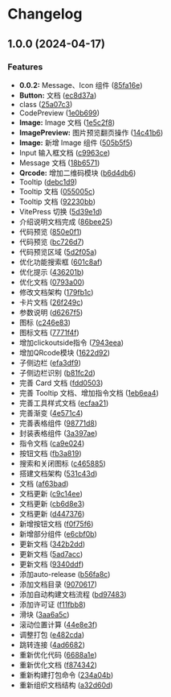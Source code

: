 # Changelog

## 1.0.0 (2024-04-17)

### Features

- **0.0.2:** Message、Icon 组件 ([85fa16e](https://github.com/DvShu/neatui-vue/commit/85fa16ef69620e0a010e1bf8ab737a82bc9661a6))
- **Button:** 文档 ([ec8d37a](https://github.com/DvShu/neatui-vue/commit/ec8d37a6a60ddf2b793e4814b592345adc88ef7c))
- class ([25a07c3](https://github.com/DvShu/neatui-vue/commit/25a07c3f67fef70108e0079f9f66688f5e0a737f))
- CodePreview ([1e0b699](https://github.com/DvShu/neatui-vue/commit/1e0b699ffbadccc1fe25c79f2e7b40715a722bf3))
- **Image:** Image 文档 ([1e5c2f8](https://github.com/DvShu/neatui-vue/commit/1e5c2f8249567ae837337acee6f0d6bf7d9f7901))
- **ImagePreview:** 图片预览翻页操作 ([14c41b6](https://github.com/DvShu/neatui-vue/commit/14c41b66f6fb083c40de206ffc484f017ad90f13))
- **Image:** 新增 Image 组件 ([505b5f5](https://github.com/DvShu/neatui-vue/commit/505b5f51464ef13cf4f22219fb803373343d9763))
- Input 输入框文档 ([c9963ce](https://github.com/DvShu/neatui-vue/commit/c9963ceb88f42141b22ef24f66807dba85d42df2))
- Message 文档 ([18b6571](https://github.com/DvShu/neatui-vue/commit/18b6571b5531a8dd76db0bb8c27efbc997b669af))
- **Qrcode:** 增加二维码模块 ([b6d4db6](https://github.com/DvShu/neatui-vue/commit/b6d4db6a311c9822c700ee431b2603cf66717f50))
- Tooltip ([debc1d9](https://github.com/DvShu/neatui-vue/commit/debc1d9a820e87d7d3cebb4183e6a0c7a161165d))
- Tooltip 文档 ([055005c](https://github.com/DvShu/neatui-vue/commit/055005cd5561eb24f8a5f4798f65aa9d4fca6fa4))
- Tooltip 文档 ([92230bb](https://github.com/DvShu/neatui-vue/commit/92230bb97c0c81f625cce395a132534036f28516))
- VitePress 切换 ([5d39e1d](https://github.com/DvShu/neatui-vue/commit/5d39e1de3ccabfe50935be924de180a51600cb63))
- 介绍说明文档完成 ([86bee25](https://github.com/DvShu/neatui-vue/commit/86bee25db3e929229e34dfb8f0c0b61697b0b64c))
- 代码预览 ([850e0f1](https://github.com/DvShu/neatui-vue/commit/850e0f163265165d06cc27980fca99056f0912c3))
- 代码预览 ([bc726d7](https://github.com/DvShu/neatui-vue/commit/bc726d76253365a7225813b79f86abaaa027423d))
- 代码预览区域 ([5d2f05a](https://github.com/DvShu/neatui-vue/commit/5d2f05a7c3996a61e53337c6236324e138ae05e9))
- 优化功能搜索框 ([601c8af](https://github.com/DvShu/neatui-vue/commit/601c8af129df540bd341b1354b5ba4a81e42d719))
- 优化提示 ([436201b](https://github.com/DvShu/neatui-vue/commit/436201b20093ae48b53e2107c42f8258c457ca5c))
- 优化文档 ([0793a00](https://github.com/DvShu/neatui-vue/commit/0793a00e189ea397a332e25bb1d7a8c164c7ec0e))
- 修改文档架构 ([179fb1c](https://github.com/DvShu/neatui-vue/commit/179fb1c201c3f19440aeb793c4dd3175be49850f))
- 卡片文档 ([26f249c](https://github.com/DvShu/neatui-vue/commit/26f249c0b9e3e46684abd4b080a681f66b80da26))
- 参数说明 ([d6267f5](https://github.com/DvShu/neatui-vue/commit/d6267f5194daa8ac47dfb9962555a34ce73142eb))
- 图标 ([c246e83](https://github.com/DvShu/neatui-vue/commit/c246e83868f7f53fccfefd43ccc6f6d6a0fe3a41))
- 图标文档 ([7771f4f](https://github.com/DvShu/neatui-vue/commit/7771f4f498e78276e3d23c98971fd18bca2bac40))
- 增加clickoutside指令 ([7943eea](https://github.com/DvShu/neatui-vue/commit/7943eea2eb55bf3345cb6b53fd75d9445693606b))
- 增加QRcode模块 ([1622d92](https://github.com/DvShu/neatui-vue/commit/1622d925adb4e005e37b0dcba44fe1c0801d38c5))
- 子侧边栏 ([efa3df9](https://github.com/DvShu/neatui-vue/commit/efa3df9eae9de1d68413b56a2f625183993a85b1))
- 子侧边栏识别 ([b81fc2d](https://github.com/DvShu/neatui-vue/commit/b81fc2d91dfa812ac793f7bd1bd2aed1e4c7a5a9))
- 完善 Card 文档 ([fdd0503](https://github.com/DvShu/neatui-vue/commit/fdd0503afdf356eb166aa27774a529979d2a3c6d))
- 完善 Tooltip 文档、增加指令文档 ([1eb6ea4](https://github.com/DvShu/neatui-vue/commit/1eb6ea44d3b05c5115cae2c2a6d925b8147983c2))
- 完善工具样式文档 ([ecfaa21](https://github.com/DvShu/neatui-vue/commit/ecfaa21d708260c5bde51556e315d9cd3cc29775))
- 完善渐变 ([4e571c4](https://github.com/DvShu/neatui-vue/commit/4e571c4657475fef77844cdb99f83ee3c611dc1f))
- 完善表格组件 ([98771d8](https://github.com/DvShu/neatui-vue/commit/98771d8367897b84bb6f91d6a2fe7ae24a7605fa))
- 封装表格组件 ([3a397ae](https://github.com/DvShu/neatui-vue/commit/3a397ae3544135171e5394701237db46c888ca5b))
- 指令文档 ([ca9e024](https://github.com/DvShu/neatui-vue/commit/ca9e024e6dc20c045ffad55fe4622b300709fb53))
- 按钮文档 ([fb3a819](https://github.com/DvShu/neatui-vue/commit/fb3a819510f61d69128d3b3c9502425bac1ca683))
- 搜索和关闭图标 ([c465885](https://github.com/DvShu/neatui-vue/commit/c465885c2b6090f3bf573103e621bd1ccf1c2e7d))
- 搭建文档架构 ([531c43d](https://github.com/DvShu/neatui-vue/commit/531c43df603f9fd2c19158cfcc273808017bf077))
- 文档 ([af63bad](https://github.com/DvShu/neatui-vue/commit/af63bad11d7b604cce161dfd4846197ccccf72e0))
- 文档更新 ([c9c14ee](https://github.com/DvShu/neatui-vue/commit/c9c14eec9e637542cf9956208341b309d3e53a2d))
- 文档更新 ([cb6d8e3](https://github.com/DvShu/neatui-vue/commit/cb6d8e36d5a75ab81822beb8990aa61d7149782c))
- 文档更新 ([d447376](https://github.com/DvShu/neatui-vue/commit/d447376aaee90300941ece62c729432586b360a2))
- 新增按钮文档 ([f0f75f6](https://github.com/DvShu/neatui-vue/commit/f0f75f6788715d692b74d08c593ec2d644480a45))
- 新增部分组件 ([e6cbf0b](https://github.com/DvShu/neatui-vue/commit/e6cbf0b2911bd526389dd8c5104552e9b137f5cb))
- 更新文档 ([342b2dd](https://github.com/DvShu/neatui-vue/commit/342b2dd318e5822a9bfca43ba68695ea096735fa))
- 更新文档 ([5ad7acc](https://github.com/DvShu/neatui-vue/commit/5ad7acc59f1b2a0465669de04ee0937c55ba6f97))
- 更新文档 ([9340ddf](https://github.com/DvShu/neatui-vue/commit/9340ddf86f1276f742949b322cb77e20bd866c62))
- 添加auto-release ([b56fa8c](https://github.com/DvShu/neatui-vue/commit/b56fa8c2baf94a4a9da60210bd0fd7220f8e5c1d))
- 添加文档目录 ([9070617](https://github.com/DvShu/neatui-vue/commit/9070617f5a0e4cf354919d98e378a3f65e6a9dc8))
- 添加自动构建文档流程 ([bd97483](https://github.com/DvShu/neatui-vue/commit/bd974839d23c6a50eefaf08b85a77745c0e7a983))
- 添加许可证 ([f11fbb8](https://github.com/DvShu/neatui-vue/commit/f11fbb8df450a798dd668fea99b6efca7deff73e))
- 滑块 ([3aa6a5c](https://github.com/DvShu/neatui-vue/commit/3aa6a5cd928b7740fb60301d5b59e4f18236baba))
- 滚动位置计算 ([44e8e3f](https://github.com/DvShu/neatui-vue/commit/44e8e3fa183ea3405aef87d78410a043b0d3f3eb))
- 调整打包 ([e482cda](https://github.com/DvShu/neatui-vue/commit/e482cdaddccb36ae631a9f51a6a273b4e6ebbf24))
- 跳转连接 ([4ad6682](https://github.com/DvShu/neatui-vue/commit/4ad668250dc21147eff48c7701c1bc3e16cc0da4))
- 重新优化代码 ([6688a1e](https://github.com/DvShu/neatui-vue/commit/6688a1e650d5e2fbb501ec7ce0c9e2ab877c478e))
- 重新优化文档 ([f874342](https://github.com/DvShu/neatui-vue/commit/f8743426be05bf88d8bafaf72aadbeac647122de))
- 重新构建打包命令 ([234a04b](https://github.com/DvShu/neatui-vue/commit/234a04b419d7ee5f8592463ed78212fc523b6233))
- 重新组织文档结构 ([a32d60d](https://github.com/DvShu/neatui-vue/commit/a32d60de21811812f3436d6d2393cd087e76375b))
